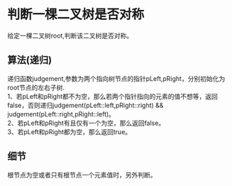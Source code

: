 # 判断一棵二叉树是否对称
给定一棵二叉树root,判断该二叉树是否对称。  

## 算法(递归)
递归函数judgement,参数为两个指向树节点的指针pLeft,pRight，分别初始化为root节点的左右子树.  
1、若pLeft和pRight都不为空，那么若两个指针指向的元素的值不想等，返回false，否则递归judgement(pLeft::left,pRight::right) && judgement(pLeft::right,pRight::left)。  
2、若pLeft和pRight有且仅有一个为空，那么返回false。  
3、若pLeft和pRight都为空，那么返回true。  

## 细节
根节点为空或者只有根节点一个元素值时，另外判断。  
